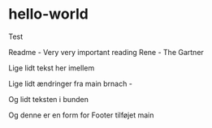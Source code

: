 # hello-world
Test

Readme - Very very important reading
Rene - The Gartner

Lige lidt tekst her imellem

Lige lidt ændringer fra main brnach - 


Og lidt teksten i bunden


Og  denne er en form for Footer  tilføjet main


